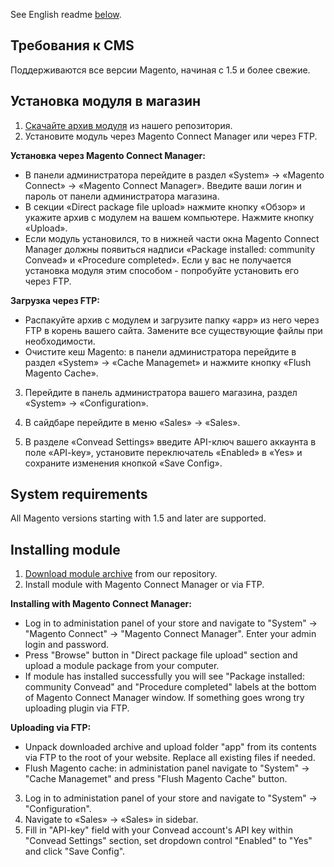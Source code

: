 See English readme [below](#system-requirements).

Требования к CMS
----------------

Поддерживаются все версии Magento, начиная с 1.5 и более свежие.

Установка модуля в магазин
--------------------------

1. [Скачайте архив модуля](https://s3.amazonaws.com/convead/public/plugins/magento/Convead.tgz) из нашего репозитория.
2. Установите модуль через Magento Connect Manager или через FTP.

  **Установка через Magento Connect Manager:**
  * В панели администратора перейдите в раздел «System» → «Magento Connect» → «Magento Connect Manager». Введите ваши логин и пароль от панели администратора магазина.  
  * В секции «Direct package file upload» нажмите кнопку «Обзор» и укажите архив с модулем на вашем компьютере. Нажмите кнопку «Upload».
  * Если модуль установился, то в нижней части окна Magento Connect Manager должны появиться надписи «Package installed: community Convead» и «Procedure completed». Если у вас не получается установка модуля этим способом - попробуйте установить его через FTP.

  **Загрузка через FTP:**
  * Распакуйте архив с модулем и загрузите папку «app» из него через FTP в корень вашего сайта. Замените все существующие файлы при необходимости.
  * Очистите кеш Magento: в панели администратора перейдите в раздел «System» → «Cache Managemet» и нажмите кнопку «Flush Magento Cache».

3. Перейдите в панель администратора вашего магазина, раздел «System» → «Configuration».

4. В сайдбаре перейдите в меню «Sales» → «Sales».

5. В разделе «Convead Settings» введите API-ключ вашего аккаунта в поле «API-key», установите переключатель «Enabled» в «Yes» и сохраните изменения кнопкой «Save Config».

System requirements
-------------------

All Magento versions starting with 1.5 and later are supported.

Installing module
-----------------

1. [Download module archive](https://s3.amazonaws.com/convead/public/plugins/magento/Convead.tgz) from our repository.
2. Install module with Magento Connect Manager or via FTP.

  **Installing with Magento Connect Manager:**
  * Log in to administation panel of your store and navigate to "System" → "Magento Connect" → "Magento Connect Manager". Enter your admin login and password.
  * Press "Browse" button in "Direct package file upload" section and upload a module package from your computer.
  * If module has installed successfully you will see "Package installed: community Convead" and "Procedure completed" labels at the bottom of Magento Connect Manager window. If something goes wrong try uploading plugin via FTP.

  **Uploading via FTP:**
  * Unpack downloaded archive and upload folder "app" from its contents via FTP to the root of your website. Replace all existing files if needed.
  * Flush Magento cache: in administation panel navigate to "System" → "Cache Managemet" and press "Flush Magento Cache" button.

3. Log in to administation panel of your store and navigate to "System" → "Configuration".
4. Navigate to «Sales» → «Sales» in sidebar.
5. Fill in "API-key" field with your Convead account's API key within "Convead Settings" section, set dropdown control "Enabled" to "Yes" and click "Save Config".
